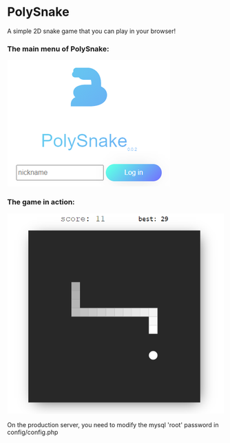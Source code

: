 # PolySnake

A simple 2D snake game that you can play in your browser!

### The main menu of PolySnake: 
![alt text](https://github.com/leo-pnt/PolySnake/blob/main/img/scrnPolySnakeMainMenu.png "Main page menu")

### The game in action: 
![alt text](https://github.com/leo-pnt/PolySnake/blob/main/img/scrnPolySnakeInAction.png "Main page menu")

On the production server, you need to modify the mysql 'root' password in config/config.php